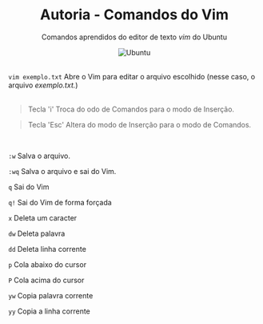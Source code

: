 <div align="center">
  <h1> Autoria - Comandos do Vim </h1>
  <p> Comandos aprendidos do editor de texto <i>vim</i> do Ubuntu </p>
  <img alt="Ubuntu" src="https://img.shields.io/badge/Ubuntu-22272e?style=for-the-badge&logo=ubuntu&logoColor=E95420"/>
</div>
<br>

`vim exemplo.txt`
Abre o Vim para editar o arquivo escolhido (nesse caso, o arquivo <i>exemplo.txt.</i>)<br><br>

> Tecla 'i'
Troca do odo de Comandos para o modo de Inserção.<br>

> Tecla 'Esc'
Altera do modo de Inserção para o modo de Comandos.<br>

<br>

`:w`
Salva o arquivo.<br>

`:wq`
Salva o arquivo e sai do Vim.<br>

`q`
Sai do Vim<br>

`q!`
Sai do Vim de forma forçada<br>

`x`
Deleta um caracter<br>

`dw`
Deleta palavra<br>

`dd`
Deleta linha corrente<br>

`p`
Cola abaixo do cursor<br>

`P`
Cola acima do cursor<br>

`yw`
Copia palavra corrente<br>

`yy`
Copia a linha corrente

